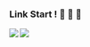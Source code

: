 ### Link Start ! 🔌 🔌 🔌

<span>
  <img align="left" src="https://github-readme-stats.vercel.app/api?username=schneiderlin&count_private=true&show_icons=true" />
</span>
<span>
  <img align="left" src="https://github-readme-stats.vercel.app/api/top-langs/?username=schneiderlin&hide=HTML,css,javascript" />
</span>


<!--
**Ericwyn/Ericwyn** is a ✨ _special_ ✨ repository because its `README.md` (this file) appears on your GitHub profile.

Here are some ideas to get you started:

- 🔭 I’m currently working on ...
- 🌱 I’m currently learning ...
- 👯 I’m looking to collaborate on ...
- 🤔 I’m looking for help with ...
- 💬 Ask me about ...
- 📫 How to reach me: ...
- 😄 Pronouns: ...
- ⚡ Fun fact: ...
-->
